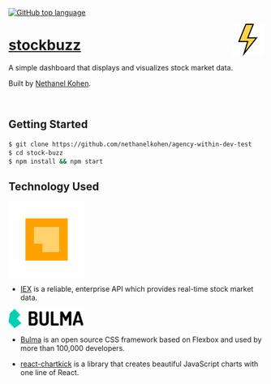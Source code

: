 [![GitHub top language](https://img.shields.io/github/languages/top/nethanelkohen/stockbuzz.svg?colorB=EFDF70&style=plastic)](https://github.com/nethanelkohen/stockbuzz)

<img src="src/assets/lightning.png" align="right" alt="stockbuzz Logo" overflow="hidden" />

# [stockbuzz](https://stockbuzz.herokuapp.com/)

A simple dashboard that displays and visualizes stock market data.

Built by [Nethanel Kohen](https://github.com/nethanelkohen).

<br>

## Getting Started

```bash
$ git clone https://github.com/nethanelkohen/agency-within-dev-test
$ cd stock-buzz
$ npm install && npm start
```

## Technology Used

<img src="src/assets/IEX-Logo.png" align="center" width="150" height="auto" />

* [IEX](https://iextrading.com/developer/) is a reliable, enterprise API which provides real-time stock market data.
  <!-- <br><br> -->

<img src="src/assets/bulma-logo.png" align="center" width="150" height="auto" />
<!-- <br><br> -->

* [Bulma](https://bulma.io/) is an open source CSS framework based on Flexbox and used by more than 100,000 developers.

  <!-- <br><br> -->

* [react-chartkick](https://www.chartkick.com/react) is a library that creates beautiful JavaScript charts with one line of React.
